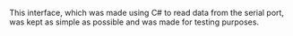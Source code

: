 This interface, which was made using C# to read data from the serial port, was kept as simple as possible and was made for testing purposes.
